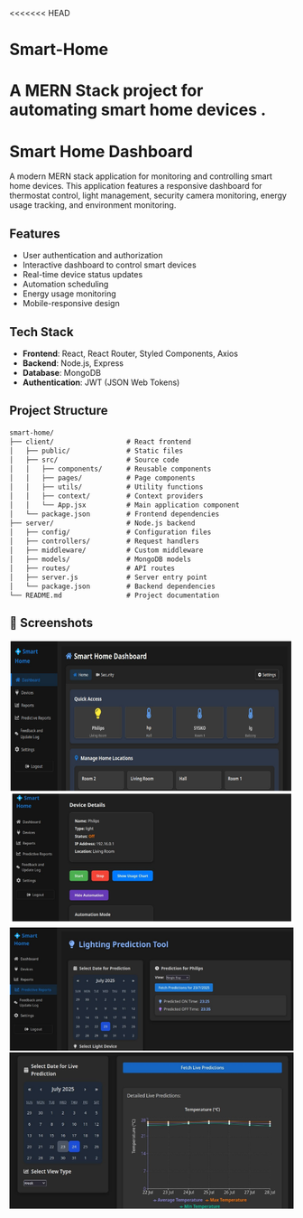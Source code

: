 <<<<<<< HEAD
# Smart-Home
A MERN Stack project for automating smart home devices .
=======
# Smart Home Dashboard

A modern MERN stack application for monitoring and controlling smart home devices. This application features a responsive dashboard for thermostat control, light management, security camera monitoring, energy usage tracking, and environment monitoring.

## Features

- User authentication and authorization
- Interactive dashboard to control smart devices
- Real-time device status updates
- Automation scheduling
- Energy usage monitoring
- Mobile-responsive design

## Tech Stack

- **Frontend**: React, React Router, Styled Components, Axios
- **Backend**: Node.js, Express
- **Database**: MongoDB
- **Authentication**: JWT (JSON Web Tokens)

## Project Structure

```
smart-home/
├── client/                  # React frontend
│   ├── public/              # Static files
│   ├── src/                 # Source code
│   │   ├── components/      # Reusable components
│   │   ├── pages/           # Page components
│   │   ├── utils/           # Utility functions
│   │   ├── context/         # Context providers
│   │   └── App.jsx          # Main application component
│   └── package.json         # Frontend dependencies
├── server/                  # Node.js backend
│   ├── config/              # Configuration files
│   ├── controllers/         # Request handlers
│   ├── middleware/          # Custom middleware
│   ├── models/              # MongoDB models
│   ├── routes/              # API routes
│   ├── server.js            # Server entry point
│   └── package.json         # Backend dependencies
└── README.md                # Project documentation
```

## 📸 Screenshots

![Home Page](./ss/Screenshot%202025-05-21%20at%2012-48-49%20HD%20Ticket.png)
![Device Details](./ss/Screenshot%20dev%20details.png)
![Light Prediction](./ss/Screenshot%20light%20pred.png)
![Weather Prediction](./ss/Screenshot%20weather%20pred.png)


